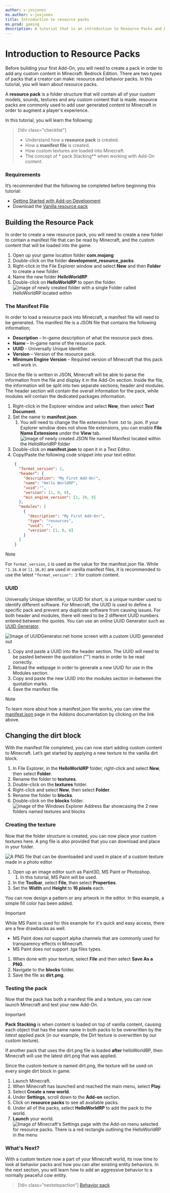 ```yaml
---
author: v-josjones
ms.author: v-josjones
title: Introduction to resource packs
ms.prod: gaming
description: A tutorial that is an introduction to Resource Packs and how to add a custom texture to an in-game block.
---
```


# Introduction to Resource Packs

Before building your first Add-On, you will need to create a pack in order to add any custom content in Minecraft: Bedrock Edition. There are two types of packs that a creator can make: resource and behavior packs. In this tutorial, you will learn about resource packs.

A **resource pack** is a folder structure that will contain all of your custom models, sounds, textures and any custom content that is made. resource packs are commonly used to add user generated content to Minecraft in order to augment a player's experience.

In this tutorial, you will learn the following:

> [!div class="checklist"]
> - Understand how a **resource pack** is created.
> - How a **manifest file** is created.
> - How custom textures are loaded into Minecraft.
> - The concept of * pack Stacking** when working with Add-On content.

### Requirements

It’s recommended that the following be completed before beginning this tutorial:

- [Getting Started with Add-on Development](GettingStarted.md)
- Download the [Vanilla resource pack](https://aka.ms/resourcepacktemplate)

## Building the Resource Pack

In order to create a new resource pack, you will need to create a new folder to contain a manifest file that can be read by Minecraft, and the custom content that will be loaded into the game.

1. Open up your game location folder **com.mojang**
1. Double-click on the folder **development_resource_packs**.
1. Right-click in the File Explorer window and select **New** and then **Folder** to create a new folder.
1. Name the new folder **HelloWorldRP**.
1. Double-click on **HelloWorldRP** to open the folder.
   	![image of newly created folder with a single Folder called HelloWorldRP located within](Media/ResourcePack/helloworldrp.png)

### The Manifest File

In order to load a resource pack into Minecraft, a manifest file will need to be generated. The manifest file is a JSON file that contains the following information;

- **Description** – In-game description of what the resource pack does.
- **Name** – In-game name of the resource pack.
- **UUID** - Universally Unique Identifier.
- **Version** – Version of the resource pack.
- **Minimum Engine Version** – Required version of Minecraft that this pack will work in.

Since the file is written in JSON, Minecraft will be able to parse the information from the file and display it in the Add-On section. Inside the file, the information will be split into two separate sections; header and modules. The header section will contain the overall information for the pack, while modules will contain the dedicated packages information.

1. Right-click in the Explorer window and select **New**, then select **Text Document**.
1. Set the name to **manifest.json**.
    1. You will need to change the file extension from .txt to .json. If your Explorer window does not show file extensions, you can enable **File Name Extensions** under the **View** tab.
    ![image of newly created JSON file named Manifest located within the HelloWorldRP folder](Media/ResourcePack/manifest_file.png)
1. Double-click on **manifest.json** to open it in a Text Editor.
1. Copy/Paste the following code snippet into your text editor.

```json
	{
	  "format_version": 2,
	  "header": {
        "description": "My First Add-On!",
	    "name": "Hello WorldRP",
	    "uuid":"",
	    "version": [1, 0, 0],
	    "min_engine_version": [1, 16, 0]
	  },
	  "modules": [
	    {
	      "description": "My First Add-On!",
	      "type": "resources",
	      "uuid": "",
	      "version": [1, 0, 0]
	    }
	  ]
	}
```

> [!NOTE]
> For `format_version`, `2` is used as the value for the manifest.json file. While `"1.16.0` or `[1.16.0]` are used in vanilla manifest files, it is recommended to use the latest `"format_version": 2` for custom content.

### UUID

Universally Unique Identifier, or UUID for short, is a unique number used to identify different software. For Minecraft, the UUID is used to define a specific pack and prevent any duplicate software from causing issues. For both header and modules, there will need to be 2 different UUID numbers entered between the quotes. You can use an online UUID Generator such as [UUID Generator](https://www.uuidgenerator.net/).

![Image of UUIDGenerator.net home screen with a custom UUID generated out](\Media\BehaviorPack\UUID.png)

1. Copy and paste a UUID into the header section. The UUID will need to be pasted between the quotation ("") marks in order to be read correctly.
1. Reload the webpage in order to generate a new UUID for use in the Modules section.
1. Copy and paste the new UUID into the modules section in-between the quotation marks.
1. Save the manifest file.

> [!NOTE]
> To learn more about how a manifest.json file works, you can view the [manifest.json](../Reference/Content/AddonsReference/Examples/AddonManifest.md) page in the Addons documentation by clicking on the link above.

## Changing the dirt block

With the manifest file completed, you can now start adding custom content to Minecraft. Let’s get started by applying a new texture to the vanilla dirt block.

1. In File Explorer, in the **HelloWorldRP** folder, right-click and select **New**, then select **Folder**.
1. Rename the folder to **textures**.
1. Double-click on the **textures** folder.
1. Right-click and select **New**, then select **Folder**.
1. Rename the folder to **blocks**.
1. Double-click on the **blocks** folder.
	![image of the Windows Explorer Address Bar showcasing the 2 new folders named textures and blocks](Media/ResourcePack/blocks_folder.png)

### Creating the texture

Now that the folder structure is created, you can now place your custom textures here. A png file is also provided that you can download and place in your folder.

![A PNG file that can be downloaded and used in place of a custom texture made in a photo editor](Media/ResourcePack/dirt.png)

1. Open up an image editor such as Paint3D, MS Paint or Photoshop.
    1. In this tutorial, MS Paint will be used.
1. In the **Toolbar**, select **File**, then select **Properties**.
1. Set the **Width** and **Height** to **16 pixels** each.

You can now design a pattern or any artwork in the editor. In this example, a simple fill color has been added.

> [!IMPORTANT]
> While MS Paint is used for this example for it's quick and easy access, there are a few drawbacks as well.
> - MS Paint does *not* support alpha channels that are commonly used for transparency effects in Minecraft.
> - MS Paint does *not* support .tga files types.

1. When done with your texture, select **File** and then select **Save As a PNG**.
1. Navigate to the **blocks** folder.
1. Save the file as **dirt.png**.

### Testing the pack

Now that the pack has both a manifest file and a texture, you can now launch Minecraft and test your new Add-On.

> [!IMPORTANT]
> **Pack Stacking** is when content is loaded on top of vanilla content, causing each object that has the same name in both packs to be overwritten by the *latest* applied pack (in our example, the Dirt texture is overwritten by our custom texture).
>
> If another pack that uses the dirt.png file is loaded **after** helloWorldBP, then Minecraft will use the latest dirt.png that was applied.

Since the custom texture is named dirt.png, the texture will be used on every single dirt block in game.

1. Launch Minecraft.
1. When Minecraft has launched and reached the main menu, select **Play**.
1. Select **Create a new world**.
1. Under **Settings**, scroll down to the **Add-on** section.
1. Click on **resource packs** to see all available packs.
1. Under all of the packs, select **HelloWorldRP** to add the pack to the world.
1. **Launch** your world.
![Image of Minecraft's Settings page with the Add-on menu selected for resource packs. There is a red rectangle outlining the HelloWorldRP in the menu](Media/ResourcePack/addonsettings.png)

### What's Next?

With a custom texture now a part of your Minecraft world, its now time to look at behavior packs and how you can alter existing entity behaviors. In the next section, you will learn how to add an aggressive behavior to a normally peaceful cow entity.

> [!div class="nextstepaction"]
> [Behavior pack](BehaviorPack.md)
